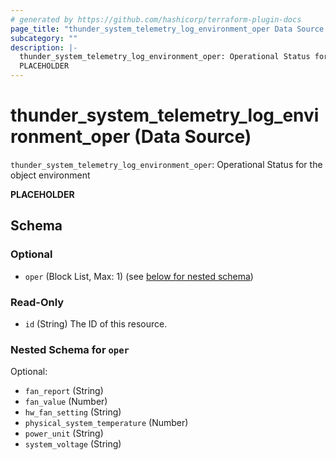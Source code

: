```yaml
---
# generated by https://github.com/hashicorp/terraform-plugin-docs
page_title: "thunder_system_telemetry_log_environment_oper Data Source - terraform-provider-thunder"
subcategory: ""
description: |-
  thunder_system_telemetry_log_environment_oper: Operational Status for the object environment
  PLACEHOLDER
---
```


# thunder_system_telemetry_log_environment_oper (Data Source)

`thunder_system_telemetry_log_environment_oper`: Operational Status for the object environment

__PLACEHOLDER__



<!-- schema generated by tfplugindocs -->
## Schema

### Optional

- `oper` (Block List, Max: 1) (see [below for nested schema](#nestedblock--oper))

### Read-Only

- `id` (String) The ID of this resource.

<a id="nestedblock--oper"></a>
### Nested Schema for `oper`

Optional:

- `fan_report` (String)
- `fan_value` (Number)
- `hw_fan_setting` (String)
- `physical_system_temperature` (Number)
- `power_unit` (String)
- `system_voltage` (String)


